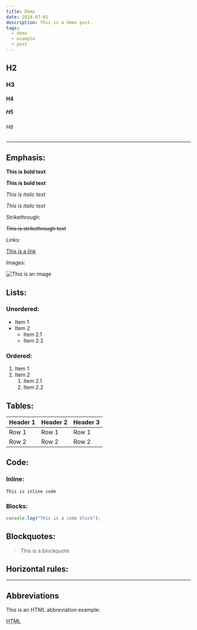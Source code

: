 ```yaml
---
title: Demo
date: 2024-07-01
description: This is a demo post.
tags:
  - demo
  - example
  - post
---
```


## H2

### H3

#### H4

##### H5

###### H6

---

## Emphasis:

**This is bold text**

**This is bold text**

_This is italic text_

_This is italic text_

Strikethrough:

~~This is strikethrough text~~

Links:

[This is a link](https://example.com)

Images:

![This is an image](https://example.com/image.jpg)

## Lists:

### Unordered:

- Item 1
- Item 2
  - Item 2.1
  - Item 2.2

### Ordered:

1. Item 1
2. Item 2
   1. Item 2.1
   2. Item 2.2

## Tables:

| Header 1 | Header 2 | Header 3 |
| -------- | -------- | -------- |
| Row 1    | Row 1    | Row 1    |
| Row 2    | Row 2    | Row 2    |

## Code:

### Inline:

`This is inline code`

### Blocks:

```js
console.log("This is a code block");
```

## Blockquotes:

> This is a blockquote

## Horizontal rules:

---

## Abbreviations

This is an HTML abbreviation example:

<abbr title="Hypertext Markup Language">HTML</abbr>
